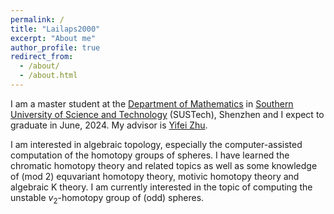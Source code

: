 ```yaml
---
permalink: /
title: "Lailaps2000"
excerpt: "About me"
author_profile: true
redirect_from: 
  - /about/
  - /about.html
---
```

I am a master student at the [Department of Mathematics](https://math.sustech.edu.cn/index.html?lang=en) in [Southern University of Science and Technology](https://www.sustech.edu.cn/en/) (SUSTech), Shenzhen and I expect to graduate in June, 2024. My advisor is [Yifei Zhu](https://yifeizhu.github.io/).

I am interested in algebraic topology, especially the computer-assisted computation of the homotopy groups of spheres. I have learned the chromatic homotopy theory and related topics as well as some knowledge of (mod 2) equvariant homotopy theory, motivic homotopy theory and algebraic K theory. I am currently interested in the topic of computing the unstable $v_2$-homotopy group of (odd) spheres. 

